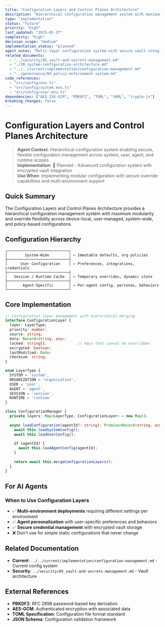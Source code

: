 ```yaml
---
title: "Configuration Layers and Control Planes Architecture"
description: "Hierarchical configuration management system with maximum modularity and override flexibility for kOS ecosystem"
type: "implementation"
status: "future"
priority: "high"
last_updated: "2025-01-27"
complexity: "high"
decision_scope: "medium"
implementation_status: "planned"
agent_notes: "Multi-layer configuration system with secure vault integration and dynamic runtime overrides"
related_documents:
  - "../security/05_vault-and-secrets-management.md"
  - "./30_system-configuration-architecture.md"
  - "../../current/implementation/configuration-management.md"
  - "../governance/04_policy-enforcement-system.md"
code_references:
  - "src/config/env.ts"
  - "src/config/system.env.ts"
  - "src/config/user.env.ts"
dependencies: ["AES-256-GCM", "PBKDF2", "TOML", "YAML", "crypto-js"]
breaking_changes: false
---
```


# Configuration Layers and Control Planes Architecture

> **Agent Context**: Hierarchical configuration system enabling secure, flexible configuration management across system, user, agent, and runtime scopes  
> **Implementation**: 🔬 Planned - Advanced configuration system with encrypted vault integration  
> **Use When**: Implementing modular configuration with secure override capabilities and multi-environment support

## Quick Summary
The Configuration Layers and Control Planes Architecture provides a hierarchical configuration management system with maximum modularity and override flexibility across device-local, user-managed, system-wide, and policy-based configurations.

## Configuration Hierarchy
```text
┌────────────────────────────┐
│        System-Wide         │ ← Immutable defaults, org policies
├────────────────────────────┤
│      User Configuration    │ ← Preferences, integrations, credentials  
├────────────────────────────┤
│   Session / Runtime Cache  │ ← Temporary overrides, dynamic state
├────────────────────────────┤
│       Agent-Specific       │ ← Per-agent config, personas, behaviors
└────────────────────────────┘
```

## Core Implementation

```typescript
// Configuration layer management with hierarchical merging
interface ConfigurationLayer {
  layer: LayerType;
  priority: number;
  source: string;
  data: Record<string, any>;
  locked: string[];              // Keys that cannot be overridden
  encrypted: boolean;
  lastModified: Date;
  checksum: string;
}

enum LayerType {
  SYSTEM = 'system',
  ORGANIZATION = 'organization', 
  USER = 'user',
  AGENT = 'agent',
  SESSION = 'session',
  RUNTIME = 'runtime'
}

class ConfigurationManager {
  private layers: Map<LayerType, ConfigurationLayer> = new Map();
  
  async loadConfiguration(agentId?: string): Promise<Record<string, any>> {
    await this.loadSystemConfig();
    await this.loadUserConfig();
    
    if (agentId) {
      await this.loadAgentConfig(agentId);
    }
    
    return await this.mergeConfigurationLayers();
  }
}
```

## For AI Agents

### When to Use Configuration Layers
- ✅ **Multi-environment deployments** requiring different settings per environment
- ✅ **Agent personalization** with user-specific preferences and behaviors  
- ✅ **Secure credential management** with encrypted vault storage
- ❌ Don't use for simple static configurations that never change

## Related Documentation
- **Current**: `../../current/implementation/configuration-management.md` - Current config system
- **Security**: `../security/05_vault-and-secrets-management.md` - Vault architecture

## External References
- **PBKDF2**: RFC 2898 password-based key derivation
- **AES-GCM**: Authenticated encryption with associated data
- **TOML Specification**: Configuration file format standard
- **JSON Schema**: Configuration validation framework 